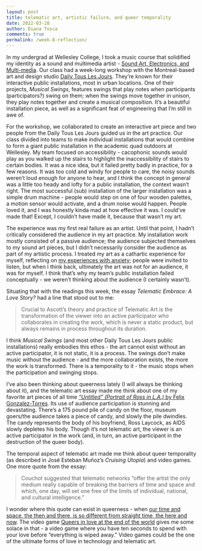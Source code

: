 ```yaml
---
layout: post
title: telematic art, artistic failure, and queer temporality
date: 2022-03-28
author: Diana Tosca
comments: true
permalink: /week-8-reflection/
---
```


In my undergrad at Wellesley College, I took a music course that solidified my identity as a sound and multimedia artist - [Sound Art, Electronics, and Multi-media](https://catalog.wellesley.edu/course.php?pos=55&doc_type=MUS+277). Our class had a week-long workshop with the Montreal-based art and design studio [Daily Tous Les Jours](https://www.dailytouslesjours.com/en/work). They’re known for their interactive public installations, most in urban locations. One of their projects, *Musical Swings*, features swings that play notes when participants (participators?) swing on them; when the swings move together in unison, they play notes together and create a musical composition. It’s a beautiful installation piece, as well as a significant feat of engineering that I’m still in awe of.

For the workshop, we collaborated to create an interactive art piece and two people from the Daily Tous Les Jours guided us in the art practice. Our class divided into teams to make individual installations that would combine to form a giant public installation in the academic quad outdoors at Wellesley. My team focused on accessibility - cacophonic sounds would play as you walked up the stairs to highlight the inaccessibility of stairs to certain bodies. It was a nice idea, but it failed pretty badly in practice, for a few reasons. It was too cold and windy for people to care, the noisy sounds weren’t loud enough for anyone to hear, and I think the concept in general was a little too heady and lofty for a public installation, the context wasn’t right. The most successful (sub) installation of the larger installation was a simple drum machine - people would step on one of four wooden palettes, a motion sensor would activate, and a drum noise would happen. People loved it, and I was honestly kinda mad at how effective it was. I could’ve made that! Except, I couldn’t have made it, because that wasn’t my art.

The experience was my first real failure as an artist. Until that point, I hadn’t critically considered the audience in my art practice. My installation work mostly consisted of a passive audience; the audience subjected themselves to my sound art pieces, but I didn’t necessarily consider the audience as part of my artistic process. I treated my art as a cathartic experience for myself, reflecting on [my experiences with anxiety](https://dianatosca.com/short-of-breath-for-ten-minutes); people were invited to listen, but when I think back, ultimately the art was not for an audience, it was for myself. I think that’s why my team’s public installation failed conceptually - we weren’t thinking about the audience (I certainly wasn’t).

Situating that with the readings this week, the essay *Telematic Embrace: A Love Story?* had a line that stood out to me:
> Crucial to Ascott’s theory and practice of Telematic Art is the transformation of the viewer into an active participator who collaborates in creating the work, which is never a static product, but always remains in process throughout its duration.

I think *Musical Swings* (and most other Daily Tous Les Jours public installations) really embodies this ethos - the art cannot exist without an active participator, it is not static, it is a process. The swings don’t make music without the audience - and the more collaboration exists, the more the work is transformed. There is a temporality to it - the music stops when the participation and swinging stops.

I’ve also been thinking about queerness lately (I will always be thinking about it), and the telematic art essay made me think about one of my favorite art pieces of all time [*“Untitled” (Portrait of Ross in L.A.)* by Felix Gonzalez-Torres](https://publicdelivery.org/felix-gonzalez-torres-untitled-portrait-of-ross-in-l-a-1991/). Its use of audience participation is stunning and devastating. There’s a 175 pound pile of candy on the floor, museum goers/the audience takes a piece of candy, and slowly the pile dwindles. The candy represents the body of his boyfriend, Ross Laycock, as AIDS slowly depletes his body. Though it’s not telematic art, the viewer is an active participator in the work (and, in turn, an active participant in the destruction of the queer body). 

 The temporal aspect of telematic art made me think about queer temporality (as described in José Esteban Muñoz’s *Cruising Utopia*) and video games. One more quote from the essay:
>Couchot suggested that telematic networks “offer the artist the only medium really capable of breaking the barriers of time and space and which, one day, will set one free of the limits of individual, national, and cultural intelligence.” 

I wonder where this quote can exist in queerness - when [our time and space, the then and there, is so different from straight time, the here and now](https://lareviewofbooks.org/article/vacating-now-remembering-jose-esteban-munoz/).
The video game [Queers in love at the end of the world](https://w.itch.io/end-of-the-world) gives me some solace in that - a video game where you have ten seconds to spend with your love before “everything is wiped away.” Video games could be the one of the ultimate forms of love in technology and telematic art.
